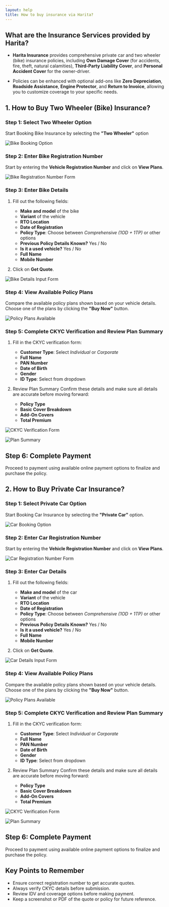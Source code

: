 ```yaml
---
layout: help
title: How to buy insurance via Harita?
---
```


## What are the Insurance Services provided by Harita?
- **Harita Insurance** provides comprehensive private car and two wheeler (bike) insurance policies, including **Own Damage Cover** (for accidents, fire, theft, natural calamities), **Third-Party Liability Cover**, and **Personal Accident Cover** for the owner-driver.

- Policies can be enhanced with optional add-ons like **Zero Depreciation**, **Roadside Assistance**, **Engine Protector**, and **Return to Invoice**, allowing you to customize coverage to your specific needs.

## 1. How to Buy Two Wheeler (Bike) Insurance?

### Step 1: Select Two Wheeler Option
Start Booking Bike Insurance by selecting the **"Two Wheeler"** option

![Bike Booking Option](../images/help/harita-guide/TwoWheelerOption.png)

### Step 2: Enter Bike Registration Number
Start by entering the **Vehicle Registration Number** and click on **View Plans**.

![Bike Registration Number Form](../images/help/harita-guide/CarNumber.png)

### Step 3: Enter Bike Details

1. Fill out the following fields:
   - **Make and model** of the bike
   - **Variant** of the vehicle
   - **RTO Location**
   - **Date of Registration**
   - **Policy Type**: Choose between *Comprehensive (1OD + 1TP)* or other options
   - **Previous Policy Details Known?** Yes / No
   - **Is it a used vehicle?** Yes / No
   - **Full Name**
   - **Mobile Number**

2. Click on **Get Quote**.

![Bike Details Input Form](../images/help/harita-guide/bike-details-form.png)

### Step 4: View Available Policy Plans
Compare the available policy plans shown based on your vehicle details. Choose one of the plans by clicking the **"Buy Now"** button.

![Policy Plans Available](../images/help/harita-guide/BikeInsurance_AvailableOption.png)

### Step 5: Complete CKYC Verification and Review Plan Summary

1. Fill in the CKYC verification form:
    - **Customer Type**: Select *Individual* or *Corporate*
    - **Full Name**
    - **PAN Number**
    - **Date of Birth**
    - **Gender**
    - **ID Type**: Select from dropdown

2. Review Plan Summary
Confirm these details and make sure all details are accurate before moving forward:
    - **Policy Type**
    - **Basic Cover Breakdown**
    - **Add-On Covers**
    - **Total Premium**

![CKYC Verification Form](../images/help/harita-guide/Bike_Verification.png)

![Plan Summary](../images/help/harita-guide/Bike_Summary.png)

## Step 6: Complete Payment
Proceed to payment using available online payment options to finalize and purchase the policy.

## 2. How to Buy Private Car Insurance?

### Step 1: Select Private Car Option
Start Booking Car Insurance by selecting the **"Private Car"** option.

![Car Booking Option](../images/help/harita-guide/FourWheelerOption.png)

### Step 2: Enter Car Registration Number
Start by entering the **Vehicle Registration Number** and click on **View Plans**.

![Car Registration Number Form](../images/help/harita-guide/CarNumber.png)

### Step 3: Enter Car Details

1. Fill out the following fields:
    - **Make and model** of the car
    - **Variant** of the vehicle
    - **RTO Location**
    - **Date of Registration**
    - **Policy Type**: Choose between *Comprehensive (1OD + 1TP)* or other options
    - **Previous Policy Details Known?** Yes / No
    - **Is it a used vehicle?** Yes / No
    - **Full Name**
    - **Mobile Number**

2. Click on **Get Quote**.

![Car Details Input Form](../images/help/harita-guide/car-details-form.png)

### Step 4: View Available Policy Plans
Compare the available policy plans shown based on your vehicle details. Choose one of the plans by clicking the **"Buy Now"** button.

![Policy Plans Available](../images/help/harita-guide/CarInsurance_AvailableOptions.png)

### Step 5: Complete CKYC Verification and Review Plan Summary

1. Fill in the CKYC verification form:
    - **Customer Type**: Select *Individual* or *Corporate*
    - **Full Name**
    - **PAN Number**
    - **Date of Birth**
    - **Gender**
    - **ID Type**: Select from dropdown

2. Review Plan Summary
Confirm these details and make sure all details are accurate before moving forward:
    - **Policy Type**
    - **Basic Cover Breakdown**
    - **Add-On Covers**
    - **Total Premium**

![CKYC Verification Form](../images/help/harita-guide/Car_Verification.png)

![Plan Summary](../images/help/harita-guide/Car_Summary.png)

## Step 6: Complete Payment
Proceed to payment using available online payment options to finalize and purchase the policy.

## Key Points to Remember

- Ensure correct registration number to get accurate quotes.
- Always verify CKYC details before submission.
- Review IDV and coverage options before making payment.
- Keep a screenshot or PDF of the quote or policy for future reference.